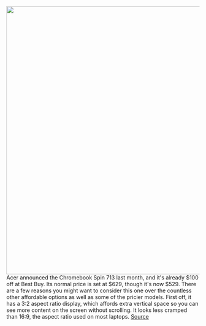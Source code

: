 <img src='https://cdn.vox-cdn.com/thumbor/QfKfaCKr1Zy46STUUDtq16byRlI=/0x0:3000x2022/1200x800/filters:focal(1260x771:1740x1251)/cdn.vox-cdn.com/uploads/chorus_image/image/67086007/Acer_Chromebook_Spin_713_CP713_2W_High_03.0.jpg' width='700px' /><br/>
Acer announced the Chromebook Spin 713 last month, and it's already $100 off at Best Buy. Its normal price is set at $629, though it's now $529. There are a few reasons you might want to consider this one over the countless other affordable options as well as some of the pricier models. First off, it has a 3:2 aspect ratio display, which affords extra vertical space so you can see more content on the screen without scrolling. It looks less cramped than 16:9, the aspect ratio used on most laptops.
<a href='https://www.theverge.com/good-deals/2020/7/21/21331119/acer-chromebook-spin-713-laptop-deal-amazon-fire-hd-8-plus-best-buy-sale'> Source <a/>